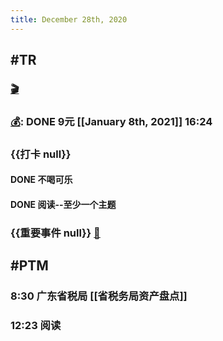 ```yaml
---
title: December 28th, 2020
---
```


## #TR
### [🎬]([[PTM]])

### [💰]([[Bill]]): DONE 9元 [[January 8th, 2021]] 16:24

### {{打卡 null}}
#### DONE 不喝可乐

#### DONE 阅读--至少一个主题

### {{重要事件 null}} [🧸]([[Theday]])
#### 

## #PTM
### 8:30 广东省税局 [[省税务局资产盘点]]

### 12:23 阅读
